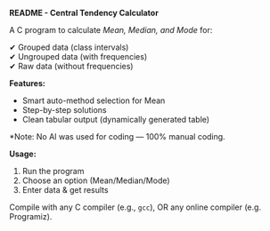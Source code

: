 **README - Central Tendency Calculator**  

A C program to calculate *Mean, Median, and Mode* for: 

✔ Grouped data (class intervals)  
✔ Ungrouped data (with frequencies)  
✔ Raw data (without frequencies)

**Features:**  
- Smart auto-method selection for Mean
- Step-by-step solutions
- Clean tabular output (dynamically generated table)

*Note: No AI was used for coding — 100% manual coding.  

**Usage:**  
1. Run the program  
2. Choose an option (Mean/Median/Mode)  
3. Enter data & get results

Compile with any C compiler (e.g., `gcc`), OR any online compiler (e.g. Programiz).
